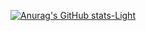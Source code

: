 [![Anurag's GitHub stats-Light](https://github-readme-stats.vercel.app/api?username=noyavuzbey&show_icons=true&theme=default#gh-light-mode-only)](https://github.com/anuraghazra/github-readme-stats#gh-light-mode-only)
